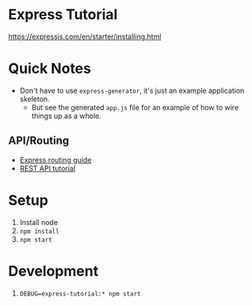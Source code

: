 # Express Tutorial

https://expressjs.com/en/starter/installing.html

# Quick Notes

- Don't have to use `express-generator`, it's just an example application skeleton.
  - But see the generated `app.js` file for an example of how to wire things up as a whole.

## API/Routing

- [Express routing guide](https://expressjs.com/en/guide/routing.html)
- [REST API tutorial](https://restfulapi.net/)

# Setup

1. Install node
2. `npm install`
3. `npm start`

# Development

1. `DEBUG=express-tutorial:* npm start`
